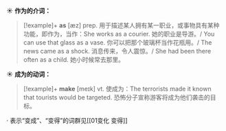 ☀ <span class="category">**作为的介词：**</span>
>[!example]+ <span class="vocabulary">**as**</span> [æz] 
> <span class="definition">prep. 用于描述某人拥有某一职业，或事物具有某种功能，即作为，当作：</span>She works as a courier. 她的职业是导游。/ You can use that glass as a vase. 你可以把那个玻璃杯当作花瓶用。/ The news came as a shock. 消息传来，令人震惊。/ She had been there often as a child. 她小时候常去那里。

☀ <span class="category">**成为的动词：**</span>
>[!example]+ <span class="vocabulary">**make**</span> [meɪk] 
> <span class="definition">vt. 使成为：</span>The terrorists made it known that tourists would be targeted. 恐怖分子宣称游客将成为他们袭击的目标。

· 表示“变成”、“变得”的词群见[[01变化 变得]]
